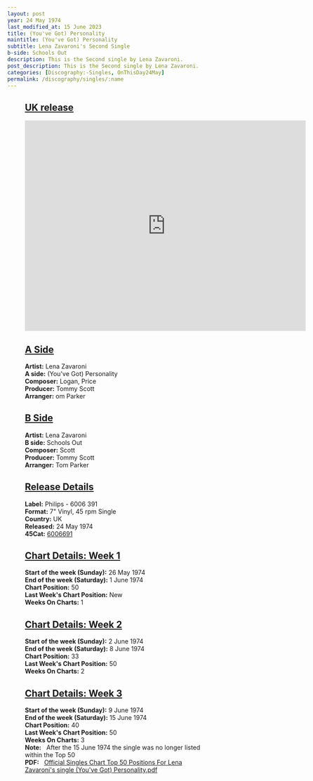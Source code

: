 ```yaml
---
layout: post
year: 24 May 1974
last_modified_at: 15 June 2023
title: (You've Got) Personality
maintitle: (You've Got) Personality
subtitle: Lena Zavaroni's Second Single
b-side: Schools Out
description: This is the Second single by Lena Zavaroni.
post_description: This is the Second single by Lena Zavaroni.
categories: [Discography:-Singles, OnThisDay24May]
permalink: /discography/singles/:name
---
```


<figure class="fig3">
<div class="CardLayout Card-Padding">
<div class="CardItem">
<h2 id="infobox1"><a href="#infobox1">UK release</a></h2>
<div class="CardItem split">
<div class="responsive-video"><iframe width="640px" height="480px" src="https://www.youtube.com/embed/?playlist=h4agufuuabE,7iOTN0L3EjE&rel=0&showinfo=1" frameborder="0" allowfullscreen=""></iframe></div>
</div></div></div>
</figure>

<figure class="fig1">
<div class="CardLayout Card-Padding CardLayout-Height1">
<div class="CardItem">
<h2 id="infobox2"><a href="#infobox2">A Side</a></h2>
<div class="CardItem split">
    <div class="CardItem"><strong>Artist:</strong> Lena Zavaroni</div>
    <div class="CardItem"><strong>A side:</strong> (You've Got) Personality</div>
    <div class="CardItem"><strong>Composer:</strong> Logan, Price</div>
    <div class="CardItem"><strong>Producer:</strong> Tommy Scott</div>
    <div class="CardItem"><strong>Arranger:</strong> om Parker</div>
</div></div></div>
</figure>

<figure class="fig2">
<div class="CardLayout Card-Padding CardLayout-Height1">
<div class="CardItem">
<h2 id="infobox3"><a href="#infobox3">B Side</a></h2>
<div class="CardItem split">
    <div class="CardItem"><strong>Artist:</strong> Lena Zavaroni</div>
    <div class="CardItem"><strong>B side:</strong> Schools Out</div>
    <div class="CardItem"><strong>Composer:</strong> Scott</div>
    <div class="CardItem"><strong>Producer:</strong> Tommy Scott</div>
    <div class="CardItem"><strong>Arranger:</strong> Tom Parker</div>
</div></div></div>
</figure>

<figure class="fig3">
<div class="CardLayout Card-Padding CardLayout-Height1">
<div class="CardItem">
<h2 id="infobox4"><a href="#infobox4">Release Details</a></h2>
<div class="CardItem split">
    <div class="CardItem"><strong>Label:</strong> Philips - 6006 391</div>
    <div class="CardItem"><strong>Format:</strong> 7" Vinyl, 45 rpm Single</div>
    <div class="CardItem"><strong>Country:</strong> UK</div>
    <div class="CardItem"><strong>Released:</strong> 24 May 1974</div>
    <div class="CardItem"><strong>45Cat:</strong> <a class="external-link" href="http://www.45cat.com/record/6006691">6006691</a></div>
</div></div></div>
</figure>

<figure class="fig1">
<div class="CardLayout Card-Padding CardLayout-Height1">
<div class="CardItem">
<h2 id="infobox5"><a href="#infobox5">Chart Details: Week 1</a></h2>
<div class="CardItem split">
    <div class="CardItem"><strong>Start of the week (Sunday):</strong> 26 May 1974</div>
    <div class="CardItem"><strong>End of the week (Saturday):</strong> 1 June 1974</div>
    <div class="CardItem"><strong>Chart Position:</strong> 50</div>
    <div class="CardItem"><strong>Last Week's Chart Position:</strong> New</div>
    <div class="CardItem"><strong>Weeks On Charts:</strong> 1</div>
</div></div></div>
</figure>

<figure class="fig2">
<div class="CardLayout Card-Padding CardLayout-Height1">
<div class="CardItem">
<h2 id="infobox6"><a href="#infobox6">Chart Details: Week 2</a></h2>
<div class="CardItem split">
    <div class="CardItem"><strong>Start of the week (Sunday):</strong> 2 June 1974</div>
    <div class="CardItem"><strong>End of the week (Saturday):</strong> 8 June 1974</div>
    <div class="CardItem"><strong>Chart Position:</strong> 33</div>
    <div class="CardItem"><strong>Last Week's Chart Position:</strong> 50</div>
    <div class="CardItem"><strong>Weeks On Charts:</strong> 2</div>
</div></div></div>
</figure>

<figure class="fig3">
<div class="CardLayout Card-Padding CardLayout-Height1">
<div class="CardItem">
<h2 id="infobox6"><a href="#infobox6">Chart Details: Week 3</a></h2>
<div class="CardItem split">
    <div class="CardItem"><strong>Start of the week (Sunday):</strong> 9 June 1974</div>
    <div class="CardItem"><strong>End of the week (Saturday):</strong> 15 June 1974</div>
    <div class="CardItem"><strong>Chart Position:</strong> 40</div>
    <div class="CardItem"><strong>Last Week's Chart Position:</strong> 50</div>
    <div class="CardItem"><strong>Weeks On Charts:</strong> 3</div>
    <div class="CardItem"><strong>Note:</strong> &nbsp; After the 15 June 1974 the single was no longer listed within the Top 50</div>
    <div class="CardItem"><strong>PDF:</strong> &nbsp; <a href="/assets/data/Official Singles Chart Top 50 Positions For Lena Zavaroni's single (You've Got) Personality.pdf">Official Singles Chart Top 50 Positions For Lena Zavaroni's single (You've Got) Personality.pdf</a></div>
</div></div></div>
</figure>

<style>
.Card-Padding {padding-top: 0px;}
.CardLayout-Height {height: 646.617px;}
@media screen and (orientation:portrait) {.CardLayout-Height1 {height: unset;}}
</style>

